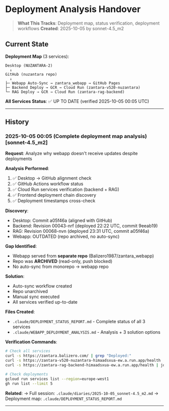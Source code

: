 # Deployment Analysis Handover

> **What This Tracks**: Deployment map, status verification, deployment workflows
> **Created**: 2025-10-05 by sonnet-4.5_m2

## Current State

**Deployment Map** (3 services):
```
Desktop (NUZANTARA-2)
  ↓
GitHub (nuzantara repo)
  ↓
├─ Webapp Auto-Sync → zantara_webapp → GitHub Pages
├─ Backend Deploy → GCR → Cloud Run (zantara-v520-nuzantara)
└─ RAG Deploy → GCR → Cloud Run (zantara-rag-backend)
```

**All Services Status**: ✅ UP TO DATE (verified 2025-10-05 00:05 UTC)

---

## History

### 2025-10-05 00:05 (Complete deployment map analysis) [sonnet-4.5_m2]

**Request**: Analyze why webapp doesn't receive updates despite deployments

**Analysis Performed**:
1. ✅ Desktop → GitHub alignment check
2. ✅ GitHub Actions workflow status
3. ✅ Cloud Run services verification (backend + RAG)
4. ✅ Frontend deployment chain discovery
5. ✅ Deployment timestamps cross-check

**Discovery**:
- Desktop: Commit a05f46a (aligned with GitHub)
- Backend: Revision 00043-nrf (deployed 22:22 UTC, commit 9eeab19)
- RAG: Revision 00068-nvn (deployed 23:31 UTC, commit a05f46a)
- Webapp: OUTDATED (repo archived, no auto-sync)

**Gap Identified**:
- Webapp served from **separate repo** (Balizero1987/zantara_webapp)
- Repo was **ARCHIVED** (read-only, push blocked)
- No auto-sync from monorepo → webapp repo

**Solution**:
- Auto-sync workflow created
- Repo unarchived
- Manual sync executed
- All services verified up-to-date

**Files Created**:
- `.claude/DEPLOYMENT_STATUS_REPORT.md` - Complete status of all 3 services
- `.claude/WEBAPP_DEPLOYMENT_ANALYSIS.md` - Analysis + 3 solution options

**Verification Commands**:
```bash
# Check all services
curl -s https://zantara.balizero.com/ | grep "Deployed:"
curl -s https://zantara-v520-nuzantara-himaadsxua-ew.a.run.app/health | jq .version
curl -s https://zantara-rag-backend-himaadsxua-ew.a.run.app/health | jq .status

# Check deployments
gcloud run services list --region=europe-west1
gh run list --limit 5
```

**Related**:
→ Full session: `.claude/diaries/2025-10-05_sonnet-4.5_m2.md`
→ Deployment map: `.claude/DEPLOYMENT_STATUS_REPORT.md`

---
